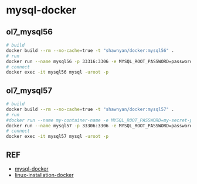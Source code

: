 # mysql-docker


## ol7_mysql56

```bash
# build
docker build --rm --no-cache=true -t "shawnyan/docker:mysql56" .
# run
docker run --name mysql56 -p 33316:3306 -e MYSQL_ROOT_PASSWORD=password -d shawnyan/docker:mysql56
# connect
docker exec -it mysql56 mysql -uroot -p
```

## ol7_mysql57

```bash
# build
docker build --rm --no-cache=true -t "shawnyan/docker:mysql57" .
# run
#docker run --name my-container-name -e MYSQL_ROOT_PASSWORD=my-secret-pw -d mysql/mysql-server:tag
docker run --name mysql57 -p 33306:3306 -e MYSQL_ROOT_PASSWORD=password -d shawnyan/docker:mysql57
# connect
docker exec -it mysql57 mysql -uroot -p
```


## REF

- [mysql-docker](https://github.com/mysql/mysql-docker/MySQL-docker.md)
- [linux-installation-docker](https://dev.mysql.com/doc/refman/5.7/en/linux-installation-docker.html)